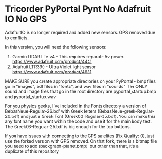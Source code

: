 # Tricorder PyPortal Pynt No Adafruit IO No GPS
AdafruitIO is no longer required and added new sensors.
GPS removed due to conflicts. 

In this version, you will need the following sensors:
1. Garmin LIDAR Lite v4 - This requires separate 5v power. https://www.adafruit.com/product/4441
2. Adafruit LTR390 - Ultra Violet light sensor https://www.adafruit.com/product/4831

MAKE SURE you create appropriate directories on your PyPortal - bmp files go in "images", bdf files in "fonts", and wav files in "sounds"
The ONLY sound and image files that go in the root directory are pyportal_startup.bmp and pyportal_startup.wav

For you physics geeks, I've included in the Fonts directory a version of BebasNeue-Regular-26.bdf with Greek letters (BebasNeue-greek-Regular-26.bdf) and just a Greek Font (Greek03-Regular-25.bdf). You can make this any font name you want within the code and use it for the main body text. The Greek03-Regular-25.bdf is big enough for the top buttons.

If you have issues with connecting to the GPS satelites (Fix Quality: 0), just use the forked version with GPS removed. On that fork, there is a bitmap file you need to add (backgraph-planet.bmp), but other than that, it's a duplicate of this repository. 
